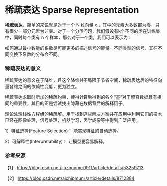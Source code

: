 # 稀疏表达 Sparse Representation


**稀疏表达**，简单的来说就是对于一个 N 维向量 x ，其中的元素大多数都为零，只有很少一部分元素为非零。对于一个分类问题，我们假设有k个不同的类在训练集中，同时每个类有 n 个样本，那么对于一个类，我们可以表示为：

如何通过最小数量的系数尽可能更多的描述信号的能量。不同类型的信号，其在不同变换下系数的分布会不同。

### 稀疏表达的意义

稀疏表达的意义在于降维，且这个降维并不局限于节省空间，稀疏表达后的特征向量各维之间的依赖性变低，更为独立。

稀疏表达求取时所加的稀疏约束，使得计算后得到的各个“基”对于解释数据具有相同的重要性，其目的正是尝试找出隐藏在数据背后的解释因子。

理论处理线性方程组的稀疏解。用于找到这些解决方案并在应用中利用它们的技术已经在图像处理，信号处理，机器学习，医学成像等中得到广泛应用。


1）特征选择(Feature Selection)：
      能实现特征的自动选择。

2）可解释性(Interpretability)：
       让模型更容易解释。
       
### 参考来源

【1】  https://blog.csdn.net/liuzhuomei0911/article/details/53259713

【2】  https://blog.csdn.net/aichipmunk/article/details/8712384